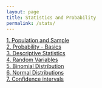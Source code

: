 ```yaml
---
layout: page
title: Statistics and Probability
permalink: /stats/
---
```


[1. Population and Sample](population-and-sample)<br>
[2. Probability - Basics](probability-basics)<br>
[3. Descriptive Statistics](descriptive-stats)<br>
[4. Random Variables](random-variables)<br>
[5. Binomial Distribution](binomial-distribution)<br>
[6. Normal Distributions](normal-distributions)<br>
[7. Confidence intervals](confidence-intervals)<br>